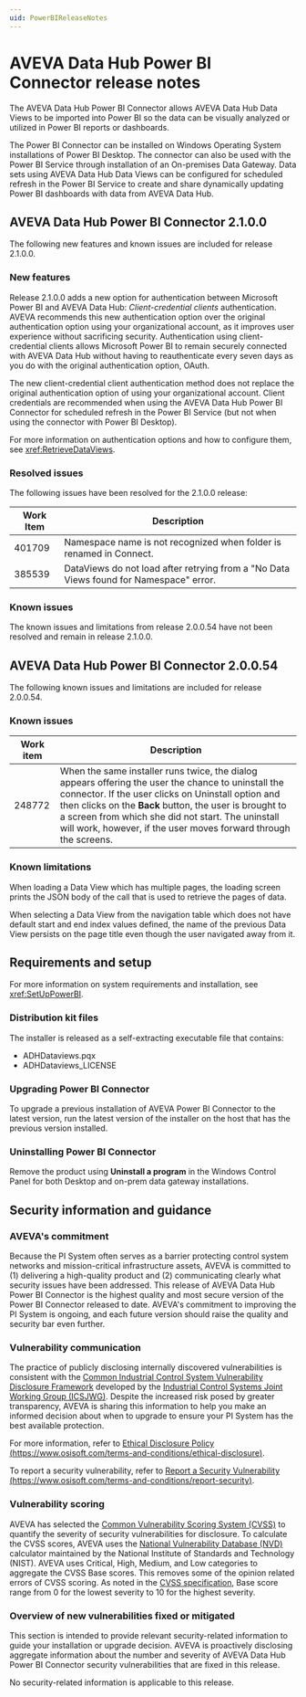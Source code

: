 ```yaml
---
uid: PowerBIReleaseNotes
---
```


# AVEVA Data Hub Power BI Connector release notes

The AVEVA Data Hub Power BI Connector allows AVEVA Data Hub Data Views to be imported into Power BI so the data can be visually analyzed or utilized in Power BI reports or dashboards.

The Power BI Connector can be installed on Windows Operating System installations of Power BI Desktop. The connector can also be used with the Power BI Service through installation of an On-premises Data Gateway. Data sets using AVEVA Data Hub Data Views can be configured for scheduled refresh in the Power BI Service to create and share dynamically updating Power BI dashboards with data from AVEVA Data Hub.

## AVEVA Data Hub Power BI Connector 2.1.0.0

The following new features and known issues are included for release 2.1.0.0.

### New features

Release 2.1.0.0 adds a new option for authentication between Microsoft Power BI and AVEVA Data Hub: _Client-credential clients_ authentication. AVEVA recommends this new authentication option over the original authentication option using your organizational account, as it improves user experience without sacrificing security.  Authentication using client-credential clients allows Microsoft Power BI to remain securely connected with AVEVA Data Hub without having to reauthenticate every seven days as you do with the original authentication option, OAuth.

The new client-credential client authentication method does not replace the original authentication option of using your organizational account. Client credentials are recommended when using the AVEVA Data Hub Power BI Connector for scheduled refresh in the Power BI Service (but not when using the connector with Power BI Desktop).

For more information on authentication options and how to configure them, see <xref:RetrieveDataViews>.

### Resolved issues

The following issues have been resolved for the 2.1.0.0 release:

| Work Item | Description |
|--|--|
| 401709 | Namespace name is not recognized when folder is renamed in Connect. |
| 385539 | DataViews do not load after retrying from a "No Data Views found for Namespace" error. |

### Known issues

The known issues and limitations from release 2.0.0.54 have not been resolved and remain in release 2.1.0.0.

## AVEVA Data Hub Power BI Connector 2.0.0.54

The following known issues and limitations are included for release 2.0.0.54.

### Known issues

| Work item | Description |
|--|--|
| 248772 | When the same installer runs twice, the dialog appears offering the user the chance to uninstall the connector. If the user clicks on Uninstall option and then clicks on the **Back** button, the user is brought to a screen from which she did not start. The uninstall will work, however, if the user moves forward through the screens. |

### Known limitations

When loading a Data View which has multiple pages, the loading screen prints the JSON body of the call that is used to retrieve the pages of data.

When selecting a Data View from the navigation table which does not have default start and end index values defined, the name of the previous Data View persists on the page title even though the user navigated away from it.

## Requirements and setup

For more information on system requirements and installation, see <xref:SetUpPowerBI>.

### Distribution kit files

The installer is released as a self-extracting executable file that contains:

- ADHDataviews.pqx
- ADHDataviews_LICENSE

### Upgrading Power BI Connector

To upgrade a previous installation of AVEVA Power BI Connector to the latest version, run the latest version of the installer on the host that has the previous version installed.

### Uninstalling Power BI Connector

Remove the product using **Uninstall a program** in the Windows Control Panel for both Desktop and on-prem data gateway installations.

## Security information and guidance

### AVEVA's commitment

Because the PI System often serves as a barrier protecting control system networks and mission-critical infrastructure assets, AVEVA is committed to (1) delivering a high-quality product and (2) communicating clearly what security issues have been addressed. This release of AVEVA Data Hub Power BI Connector is the highest quality and most secure version of the  Power BI Connector released to date. AVEVA's commitment to improving the PI System is ongoing, and each future version should raise the quality and security bar even further.

### Vulnerability communication

The practice of publicly disclosing internally discovered vulnerabilities is consistent with the [Common Industrial Control System Vulnerability Disclosure Framework](https://ics-cert.us-cert.gov/sites/default/files/ICSJWG-Archive/ICSJWG_Vulnerability_Disclosure_Framework_Final_1.pdf) developed by the [Industrial Control Systems Joint Working Group (ICSJWG)](https://ics-cert.us-cert.gov/Industrial-Control-Systems-Joint-Working-Group-ICSJWG). Despite the increased risk posed by greater transparency, AVEVA is sharing this information to help you make an informed decision about when to upgrade to ensure your PI System has the best available protection.

For more information, refer to [Ethical Disclosure Policy (https://www.osisoft.com/terms-and-conditions/ethical-disclosure)](https://www.osisoft.com/terms-and-conditions/ethical-disclosure).

To report a security vulnerability, refer to [Report a Security Vulnerability (https://www.osisoft.com/terms-and-conditions/report-security)](https://www.osisoft.com/terms-and-conditions/report-security).

### Vulnerability scoring

AVEVA has selected the [Common Vulnerability Scoring System (CVSS)](https://www.first.org/cvss/v2/guide) to quantify the severity of security vulnerabilities for disclosure. To calculate the CVSS scores, AVEVA uses the [National Vulnerability Database (NVD)](https://nvd.nist.gov/vuln-metrics/cvss/v2-calculator?calculator&amp;.0) calculator maintained by the National Institute of Standards and Technology (NIST).  AVEVA uses Critical, High, Medium, and Low categories to aggregate the CVSS Base scores. This removes some of the opinion related errors of CVSS scoring. As noted in the [CVSS specification](https://www.first.org/cvss/specification-document), Base score range from 0 for the lowest severity to 10 for the highest severity.

### Overview of new vulnerabilities fixed or mitigated

This section is intended to provide relevant security-related information to guide your installation or upgrade decision. AVEVA is proactively disclosing aggregate information about the number and severity of AVEVA Data Hub Power BI Connector security vulnerabilities that are fixed in this release.

No security-related information is applicable to this release.
